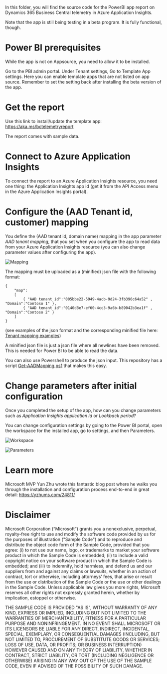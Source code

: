 In this folder, you will find the source code for the PowerBI app report on Dynamics 365 Business Central telemetry in Azure Application Insights. 

Note that the app is still being testing in a beta program. It is fully functional, though.

# Power BI prerequisites
While the app is not on Appsource, you need to allow it to be installed. 

Go to the PBI admin portal.
Under Tenant settings, Go to Template App settings. Here you can enable template apps that are not listed on app source.
Remember to set the setting back after installing the beta version of the app.

# Get the report
Use this link to install/update the template app: https://aka.ms/bctelemetryreport 

The report comes with sample data.

# Connect to Azure Application Insights
To connect the report to an Azure Application Insights resource, you need one thing: the Application Insights app id (get it from the API Access menu in the Azure Application Insights portal). 

# Configure the (AAD Tenant id, customer) mapping
You define the (AAD tenant id, domain name) mapping in the app parameter _AAD tenant mapping_, that you set when you configure the app to read data from your Azure Application Insights resource (you can also change parameter values after configuring the app).

![Mapping](../../../images/mapping.png)

The mapping must be uploaded as a (minified) json file with the following format:
```
{
    "map":
    [
        { "AAD tenant id":"005bbe22-5949-4acb-9d24-3fb396c64a52" , "Domain":"Contoso 1" },
        { "AAD tenant id":"0140d8e7-ef60-4cc3-9a6b-b89042b3ea1f" , "Domain":"Contoso 2" }        
    ]
}
```

(see examples of the json format and the corresponding minified file here: [Tenant mapping examples](./tenant-mapping))

A minified json file is just a json file where all newlines have been removed. This is needed for Power BI to be able to read the data.

You can also use Powershell to produce the json input. This repository has a script [Get-AADMapping.ps1](./tenant-mapping/Get-AADMapping.ps1) that makes this easy.

# Change parameters after initial configuration
Once you completed the setup of the app, how can you change parameters such as _Application Insights application id_ or _Lookback period_?

You can change configuration settings by going to the Power BI portal, open the workspace for the installed app, go to settings, and then Parameters.

![Workspace](../../../images/pbi_app_workspace.png)

![Parameters](../../../images/pbi_app_parameters.png)


# Learn more
Microsoft MVP Yun Zhu wrote this fantastic blog post where he walks you through the installation and configuration process end-to-end in great detail:  https://yzhums.com/24811/

# Disclaimer
Microsoft Corporation (“Microsoft”) grants you a nonexclusive, perpetual, royalty-free right to use and modify the software code provided by us for the purposes of illustration  ("Sample Code") and to reproduce and distribute the object code form of the Sample Code, provided that you agree: (i) to not use our name, logo, or trademarks to market your software product in which the Sample Code is embedded; (ii) to include a valid copyright notice on your software product in which the Sample Code is embedded; and (iii) to indemnify, hold harmless, and defend us and our suppliers from and against any claims or lawsuits, whether in an action of contract, tort or otherwise, including attorneys’ fees, that arise or result from the use or distribution of the Sample Code or the use or other dealings in the Sample Code. Unless applicable law gives you more rights, Microsoft reserves all other rights not expressly granted herein, whether by implication, estoppel or otherwise. 

THE SAMPLE CODE IS PROVIDED "AS IS", WITHOUT WARRANTY OF ANY KIND, EXPRESS OR IMPLIED, INCLUDING BUT NOT LIMITED TO THE WARRANTIES OF MERCHANTABILITY, FITNESS FOR A PARTICULAR PURPOSE AND NONINFRINGEMENT. IN NO EVENT SHALL MICROSOFT OR ITS LICENSORS BE LIABLE FOR ANY DIRECT, INDIRECT, INCIDENTAL, SPECIAL, EXEMPLARY, OR CONSEQUENTIAL DAMAGES (INCLUDING, BUT NOT LIMITED TO, PROCUREMENT OF SUBSTITUTE GOODS OR SERVICES; LOSS OF USE, DATA, OR PROFITS; OR BUSINESS INTERRUPTION) HOWEVER CAUSED AND ON ANY THEORY OF LIABILITY, WHETHER IN CONTRACT, STRICT LIABILITY, OR TORT (INCLUDING NEGLIGENCE OR OTHERWISE) ARISING IN ANY WAY OUT OF THE USE OF THE SAMPLE CODE, EVEN IF ADVISED OF THE POSSIBILITY OF SUCH DAMAGE.
